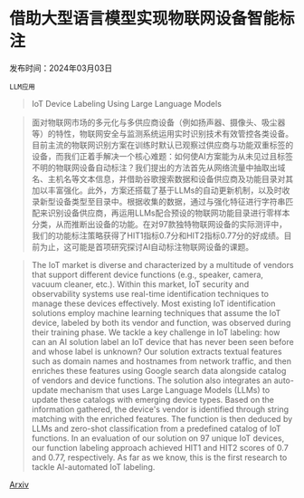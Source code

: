 # 借助大型语言模型实现物联网设备智能标注

发布时间：2024年03月03日

`LLM应用`

> IoT Device Labeling Using Large Language Models

> 面对物联网市场的多元化与多供应商设备（例如扬声器、摄像头、吸尘器等）的特性，物联网安全与监测系统运用实时识别技术有效管控各类设备。目前主流的物联网识别方案在训练时默认已观察过供应商与功能双重标签的设备，而我们正着手解决一个核心难题：如何使AI方案能为从未见过且标签不明的物联网设备自动标注？我们提出的方法首先从网络流量中抽取出域名、主机名等文本信息，并借助谷歌搜索数据和设备供应商及功能目录对其加以丰富强化。此外，方案还搭载了基于LLMs的自动更新机制，以及时收录新型设备类型至目录中。根据收集的数据，通过与强化特征进行字符串匹配来识别设备供应商，再运用LLMs配合预设的物联网功能目录进行零样本分类，从而推断出设备的功能。在对97款独特物联网设备的实际测评中，我们的功能标注策略获得了HIT1指标0.7分和HIT2指标0.77分的好成绩。目前为止，这可能是首项研究探讨AI自动标注物联网设备的课题。

> The IoT market is diverse and characterized by a multitude of vendors that support different device functions (e.g., speaker, camera, vacuum cleaner, etc.). Within this market, IoT security and observability systems use real-time identification techniques to manage these devices effectively. Most existing IoT identification solutions employ machine learning techniques that assume the IoT device, labeled by both its vendor and function, was observed during their training phase. We tackle a key challenge in IoT labeling: how can an AI solution label an IoT device that has never been seen before and whose label is unknown?
  Our solution extracts textual features such as domain names and hostnames from network traffic, and then enriches these features using Google search data alongside catalog of vendors and device functions. The solution also integrates an auto-update mechanism that uses Large Language Models (LLMs) to update these catalogs with emerging device types. Based on the information gathered, the device's vendor is identified through string matching with the enriched features. The function is then deduced by LLMs and zero-shot classification from a predefined catalog of IoT functions.
  In an evaluation of our solution on 97 unique IoT devices, our function labeling approach achieved HIT1 and HIT2 scores of 0.7 and 0.77, respectively. As far as we know, this is the first research to tackle AI-automated IoT labeling.

[Arxiv](https://arxiv.org/abs/2403.01586)